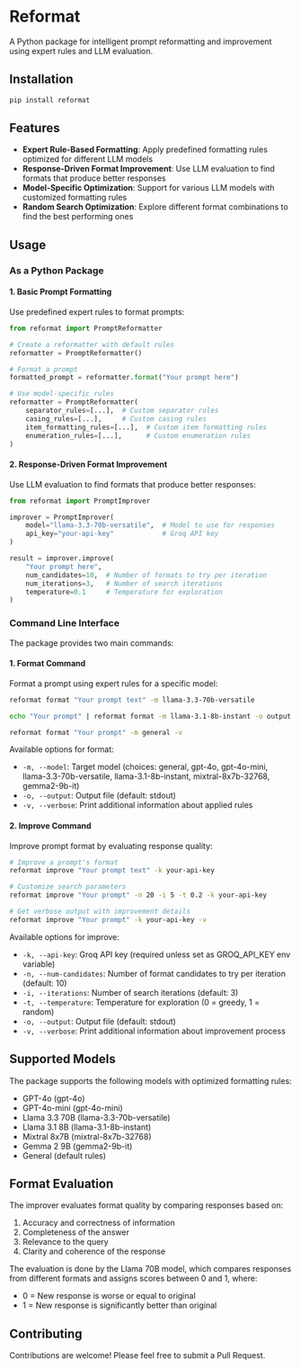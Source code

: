 # Reformat

A Python package for intelligent prompt reformatting and improvement using expert rules and LLM evaluation.

## Installation

```bash
pip install reformat
```

## Features

- **Expert Rule-Based Formatting**: Apply predefined formatting rules optimized for different LLM models
- **Response-Driven Format Improvement**: Use LLM evaluation to find formats that produce better responses
- **Model-Specific Optimization**: Support for various LLM models with customized formatting rules
- **Random Search Optimization**: Explore different format combinations to find the best performing ones

## Usage

### As a Python Package

#### 1. Basic Prompt Formatting

Use predefined expert rules to format prompts:

```python
from reformat import PromptReformatter

# Create a reformatter with default rules
reformatter = PromptReformatter()

# Format a prompt
formatted_prompt = reformatter.format("Your prompt here")

# Use model-specific rules
reformatter = PromptReformatter(
    separator_rules=[...],  # Custom separator rules
    casing_rules=[...],     # Custom casing rules
    item_formatting_rules=[...],  # Custom item formatting rules
    enumeration_rules=[...],      # Custom enumeration rules
)
```

#### 2. Response-Driven Format Improvement

Use LLM evaluation to find formats that produce better responses:

```python
from reformat import PromptImprover

improver = PromptImprover(
    model="llama-3.3-70b-versatile",  # Model to use for responses
    api_key="your-api-key"            # Groq API key
)

result = improver.improve(
    "Your prompt here",
    num_candidates=10,  # Number of formats to try per iteration
    num_iterations=3,   # Number of search iterations
    temperature=0.1     # Temperature for exploration
)
```

### Command Line Interface

The package provides two main commands:

#### 1. Format Command

Format a prompt using expert rules for a specific model:

```bash
reformat format "Your prompt text" -m llama-3.3-70b-versatile

echo "Your prompt" | reformat format -m llama-3.1-8b-instant -o output.txt

reformat format "Your prompt" -m general -v
```

Available options for format:

- `-m, --model`: Target model (choices: general, gpt-4o, gpt-4o-mini, llama-3.3-70b-versatile, llama-3.1-8b-instant, mixtral-8x7b-32768, gemma2-9b-it)
- `-o, --output`: Output file (default: stdout)
- `-v, --verbose`: Print additional information about applied rules

#### 2. Improve Command

Improve prompt format by evaluating response quality:

```bash
# Improve a prompt's format
reformat improve "Your prompt text" -k your-api-key

# Customize search parameters
reformat improve "Your prompt" -n 20 -i 5 -t 0.2 -k your-api-key

# Get verbose output with improvement details
reformat improve "Your prompt" -k your-api-key -v
```

Available options for improve:

- `-k, --api-key`: Groq API key (required unless set as GROQ_API_KEY env variable)
- `-n, --num-candidates`: Number of format candidates to try per iteration (default: 10)
- `-i, --iterations`: Number of search iterations (default: 3)
- `-t, --temperature`: Temperature for exploration (0 = greedy, 1 = random)
- `-o, --output`: Output file (default: stdout)
- `-v, --verbose`: Print additional information about improvement process

## Supported Models

The package supports the following models with optimized formatting rules:

- GPT-4o (gpt-4o)
- GPT-4o-mini (gpt-4o-mini)
- Llama 3.3 70B (llama-3.3-70b-versatile)
- Llama 3.1 8B (llama-3.1-8b-instant)
- Mixtral 8x7B (mixtral-8x7b-32768)
- Gemma 2 9B (gemma2-9b-it)
- General (default rules)

## Format Evaluation

The improver evaluates format quality by comparing responses based on:

1. Accuracy and correctness of information
2. Completeness of the answer
3. Relevance to the query
4. Clarity and coherence of the response

The evaluation is done by the Llama 70B model, which compares responses from different formats and assigns scores between 0 and 1, where:

- 0 = New response is worse or equal to original
- 1 = New response is significantly better than original

## Contributing

Contributions are welcome! Please feel free to submit a Pull Request.
